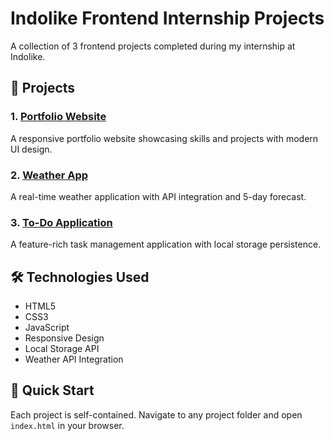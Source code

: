 # Indolike Frontend Internship Projects

A collection of 3 frontend projects completed during my internship at Indolike.

## 🚀 Projects

### 1. [Portfolio Website](./portfolio-website/)
A responsive portfolio website showcasing skills and projects with modern UI design.

### 2. [Weather App](./weather-app/)
A real-time weather application with API integration and 5-day forecast.

### 3. [To-Do Application](./todo-application/)
A feature-rich task management application with local storage persistence.

## 🛠️ Technologies Used
- HTML5
- CSS3
- JavaScript
- Responsive Design
- Local Storage API
- Weather API Integration

## 🚀 Quick Start
Each project is self-contained. Navigate to any project folder and open `index.html` in your browser.
